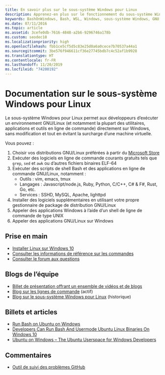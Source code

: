```yaml
---
title: En savoir plus sur le sous-système Windows pour Linux
description: Apprenez-en plus sur le fonctionnement du sous-système Windows pour Linux.
keywords: BashOnWindows, Bash, WSL, Windows, sous-système Windows, GNU, Linux
ms.date: 07/11/2016
ms.topic: article
ms.assetid: 3cefe0db-7616-4848-a2b6-9296746a178b
ms.custom: seodec18
ms.localizationpriority: high
ms.openlocfilehash: fbb1ce5cf5d5c83e25d0a6a0cece7b70537a44a1
ms.sourcegitcommit: 3be576f946611cf36e27745bdb7c4c52af1b9928
ms.translationtype: HT
ms.contentlocale: fr-FR
ms.lasthandoff: 11/20/2019
ms.locfileid: "74200192"
---
```

# <a name="windows-subsystem-for-linux-documentation"></a>Documentation sur le sous-système Windows pour Linux

Le sous-système Windows pour Linux permet aux développeurs d’exécuter un environnement GNU/Linux (et notamment la plupart des utilitaires, applications et outils en ligne de commande) directement sur Windows, sans modification et tout en évitant la surcharge d’une machine virtuelle.  

Vous pouvez :

1. Choisir vos distributions GNU/Linux préférées à partir du [Microsoft Store](https://aka.ms/wslstore)
1. Exécuter des logiciels en ligne de commande courants gratuits tels que `grep`, `sed` et `awk` ou d’autres fichiers binaires ELF-64 
1. Exécuter des scripts de shell Bash et des applications en ligne de commande GNU/Linux, notamment :  
    * Outils : vim, emacs, tmux
    * Langages : Javascript/node.js, Ruby, Python, C/C++, C# & F#, Rust, Go, etc.
    * Services : SSHD, MySQL, Apache, lighttpd
1. Installer des logiciels supplémentaires en utilisant votre propre gestionnaire de package de distribution GNU/Linux
1. Appeler des applications Windows à l’aide d’un shell de ligne de commande de type UNIX
1. Appeler des applications GNU/Linux sur Windows

## <a name="getting-started"></a>Prise en main

* [Installer Linux sur Windows 10](install-win10.md)
* [Consulter les informations de référence sur les commandes](reference.md)
* [Consulter le forum aux questions](faq.md)

## <a name="team-blogs"></a>Blogs de l’équipe
*  [Billet de présentation offrant un ensemble de vidéos et de blogs](https://blogs.msdn.microsoft.com/commandline/learn-about-windows-console-and-windows-subsystem-for-linux-wsl/)
* [Blog sur les lignes de commande](https://blogs.msdn.microsoft.com/commandline/) (actif)
* [Blog sur le sous-système Windows pour Linux](https://blogs.msdn.microsoft.com/wsl/) (historique)

## <a name="posts--articles"></a>Billets et articles
* [Run Bash on Ubuntu on Windows](https://blogs.windows.com/buildingapps/2016/03/30/run-bash-on-ubuntu-on-windows/)
* [Developers Can Run Bash And Usermode Ubuntu Linux Binaries On Windows 10](https://www.hanselman.com/blog/DevelopersCanRunBashShellAndUsermodeUbuntuLinuxBinariesOnWindows10.aspx)
* [Ubuntu on Windows – The Ubuntu Userspace for Windows Developers](https://insights.ubuntu.com/2016/03/30/ubuntu-on-windows-the-ubuntu-userspace-for-windows-developers/) 

## <a name="provide-feedback"></a>Commentaires
* [Outil de suivi des problèmes GitHub](https://github.com/Microsoft/BashOnWindows/issues)


